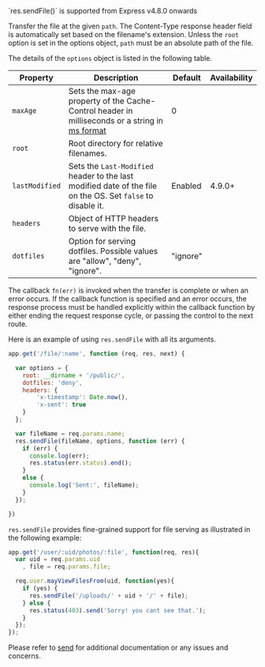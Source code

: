 <div class="doc-box doc-info">`res.sendFile()` is supported from Express v4.8.0 onwards</div>

Transfer the file at the given `path`. The Content-Type response header field is automatically set based on the filename's extension. Unless the `root` option is set in the options object, `path` must be an absolute path of the file.

The details of the `options` object is listed in the following table.

| Property        | Description                                     | Default     | Availability |
|-----------------|-------------------------------------------------|-------------|--------------|
|`maxAge`         | Sets the max-age property of the Cache-Control header in milliseconds or a string in [ms format](https://www.npmjs.org/package/ms)| 0 |  |
| `root`          | Root directory for relative filenames.|  |  |
| `lastModified`  | Sets the `Last-Modified` header to the last modified date of the file on the OS. Set `false` to disable it.| Enabled | 4.9.0+ |
| `headers`       | Object of HTTP headers to serve with the file.|  |  |
| `dotfiles`      | Option for serving dotfiles. Possible values are "allow", "deny", "ignore".| "ignore" |  |

The callback `fn(err)` is invoked when the transfer is complete or when an error occurs. If the callback function is specified and an error occurs, the response process must be handled explicitly within the callback function by either ending the request response cycle, or passing the control to the next route.

Here is an example of using `res.sendFile` with all its arguments.

```js
app.get('/file/:name', function (req, res, next) {

  var options = {
    root: __dirname + '/public/',
    dotfiles: 'deny',
    headers: {
        'x-timestamp': Date.now(),
        'x-sent': true
    }
  };

  var fileName = req.params.name;
  res.sendFile(fileName, options, function (err) {
    if (err) {
      console.log(err);
      res.status(err.status).end();
    }
    else {
      console.log('Sent:', fileName);
    }
  });

})
```

`res.sendFile` provides fine-grained support for file serving as illustrated in the following example:

```js
app.get('/user/:uid/photos/:file', function(req, res){
  var uid = req.params.uid
    , file = req.params.file;

  req.user.mayViewFilesFrom(uid, function(yes){
    if (yes) {
      res.sendFile('/uploads/' + uid + '/' + file);
    } else {
      res.status(403).send('Sorry! you cant see that.');
    }
  });
});
```
Please refer to [send](https://github.com/visionmedia/send) for additional documentation or any issues and concerns.
